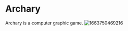 # Archary
Archary is a computer graphic game.
![1663750469216](https://user-images.githubusercontent.com/91415595/191465864-9b2a92b6-cf9d-41b2-adf2-2f33b97d1b2e.jpg)
